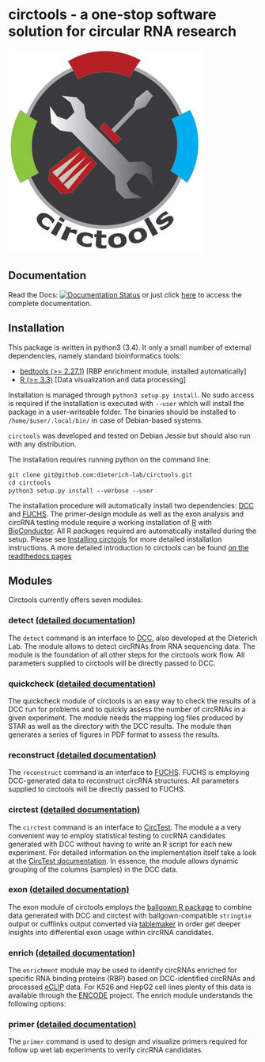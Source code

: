 # **circtools** - a one-stop software solution for circular RNA research

![circtools](docs/img/circtools.png)

## Documentation

Read the Docs: [![Documentation Status](https://readthedocs.org/projects/circtools/badge/?version=latest)](http://circtools.readthedocs.io/en/latest/?badge=latest) or just click [here](http://circtools.readthedocs.io/en/latest/) to access the complete documentation.

## Installation

This package is written in python3 (3.4). It only a small number of external dependencies, namely standard bioinformatics tools:

* [bedtools (>= 2.27.1)](http://bedtools.readthedocs.io/en/latest/content/installation.html) [RBP enrichment module, installed automatically]
* [R (>= 3.3)](https://www.digitalocean.com/community/tutorials/how-to-install-r-on-ubuntu-16-04-2) [Data visualization and data processing] 

Installation is managed through `python3 setup.py install`. No sudo access is required if the installation is executed with ``--user`` which will install the package in a user-writeable folder. The binaries should be installed to ``/home/$user/.local/bin/`` in case of Debian-based systems.

``circtools`` was developed and tested on Debian Jessie but should also run with any distribution.

The installation requires running python on the command line:

```
git clone git@github.com:dieterich-lab/circtools.git
cd circtools
python3 setup.py install --verbose --user
```

The installation procedure will automatically install two dependencies: [DCC](https://github.com/dieterich-lab/DCC) and [FUCHS](https://github.com/dieterich-lab/FUCHS). The primer-design module as well as the exon analysis and circRNA testing module require a working installation of [R](https://cran.r-project.org/) with [BioConductor](https://www.bioconductor.org/install/). All R packages required are automatically installed during the setup. Please see [Installing circtools](http://circtools.readthedocs.io/en/1.2-dev/Installation.html) for more detailed installation instructions. A more detailed introduction to circtools can be found [on the readthedocs pages](http://circtools.readthedocs.io/en/1.2-dev/index.html) 

## Modules

Circtools currently offers seven modules:

### detect [(detailed documentation)](http://circtools.readthedocs.io/en/1.2-dev/Detect.html)

The ``detect`` command is an interface to [DCC](https://github.com/dieterich-lab/DCC), also developed at the Dieterich Lab. The module allows to detect circRNAs from RNA sequencing data. The module is the foundation of all other steps for the circtools work flow. All parameters supplied to circtools will be directly passed to DCC.

### quickcheck [(detailed documentation)](http://circtools.readthedocs.io/en/1.2-dev/Quickcheck.html)

The quickcheck module of circtools is an easy way to check the results of a DCC run for problems and to quickly assess the number of circRNAs in a given experiment. The module needs the mapping log files produced by STAR as well as the directory with the DCC results. The module than generates a series of figures in PDF format to assess the results.

### reconstruct [(detailed documentation)](http://circtools.readthedocs.io/en/1.2-dev/Reconstruct.html)

The ``reconstruct`` command is an interface to [FUCHS](https://github.com/dieterich-lab/FUCHS). FUCHS is employing DCC-generated data to reconstruct circRNA structures. All parameters supplied to circtools will be directly passed to FUCHS.

### circtest [(detailed documentation)](http://circtools.readthedocs.io/en/1.2-dev/Circtest.html)

The ``circtest`` command is an interface to [CircTest](https://github.com/dieterich-lab/CircTest). The module a a very convenient way to employ statistical testing to circRNA candidates generated with DCC without having to write an R script for each new experiment. For detailed information on the implementation itself take a look at the [CircTest documentation](https://github.com/dieterich-lab/CircTest). In essence, the module allows dynamic grouping of the columns (samples) in the DCC data. 

### exon [(detailed documentation)](http://circtools.readthedocs.io/en/1.2-dev/Exon.html)
 
The exon module of circtools employs the [ballgown R package](https://www.bioconductor.org/packages/release/bioc/html/ballgown.html) to combine data generated with DCC and circtest with ballgown-compatible `stringtie` output or cufflinks output converted via [tablemaker](https://github.com/leekgroup/tablemaker) in order get deeper insights into differential exon usage within circRNA candidates. 

### enrich [(detailed documentation)](http://circtools.readthedocs.io/en/1.2-dev/Enrichment.html)

The ``enrichment`` module may be used to identify circRNAs enriched for specific RNA binding proteins (RBP) based on DCC-identified circRNAs and processed [eCLIP](http://www.nature.com/nmeth/journal/v13/n6/full/nmeth.3810.html) data. For K526 and HepG2 cell lines plenty of this data is available through the [ENCODE](https://www.encodeproject.org/search/?type=Experiment&assay_title=eCLIP)
 project. The enrich module understands the following options:
 
### primer [(detailed documentation)](http://circtools.readthedocs.io/en/1.2-dev/primer.html)

The ``primer`` command is used to design and visualize primers required for follow up wet lab experiments to verify circRNA candidates.




